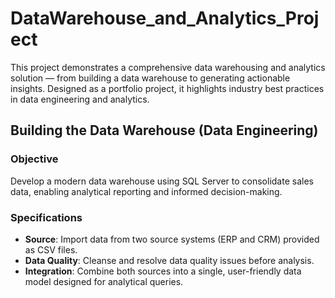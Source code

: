 # DataWarehouse_and_Analytics_Project

This project demonstrates a comprehensive data warehousing and analytics solution — from building a data warehouse to generating actionable insights. Designed as a portfolio project, it highlights industry best practices in data engineering and analytics.

## Building the Data Warehouse (Data Engineering)

### Objective
Develop a modern data warehouse using SQL Server to consolidate sales data, enabling analytical reporting and informed decision-making.

### Specifications
- **Source**: Import data from two source systems (ERP and CRM) provided as CSV files.  
- **Data Quality**: Cleanse and resolve data quality issues before analysis.  
- **Integration**: Combine both sources into a single, user-friendly data model designed for analytical queries.  
